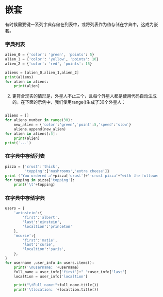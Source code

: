 # 嵌套
有时候需要键一系列字典存储在列表中，或将列表作为值存储在字典中，这成为嵌套。
### 字典列表
```python
alien_0 = {'color': 'green', 'points': 5}
alien_1 = {'color': 'yellow', 'points': 10}
alien_2 = {'color': 'red', 'points': 15}

aliens = [alien_0,alien_1,alien_2]
print(aliens)
for alien in aliens:
    print(alien)
```
2. 更符合现实的情形是，外星人不止三个，且每个外星人都是使用代码自动生成的。在下面的示例中，我们使用range()生成了30个外星人：
```python

aliens = []
for aliens_number in range(30):
    new_alien = {'color':'green','point':5,'speed':'slow'}
    aliens.append(new_alien)
for alien in aliens[:5]:
    print(alien)
print('...')
```
### 在字典中存储列表
```python
pizza = {'crust':'thick',
         'topping':['mushrooms','extra cheese']}
print ('You ordered a'+pizza['crust']+'-crust pizza'+"with the followering toppings:")
for topping in pizza['topping']:
    print('\t'+topping)
```
### 在字典中存储字典
```python
users = {
    'aeinstein':{
        'first':'albert',
        'last':'einstein',
        'localtion':'princeton'
    },
    'mcurie':{
        'first':'matie',
        'last':'curie',
        'localtion':'paris',
    },
}
for username ,user_info in users.items():
    print('\nusername: '+username)
    full_name = user_info['first']+" "+user_info['last']
    localtion = user_info['localtion']

    print("\tFull name:"+full_name.title())
    print('\tlocation: '+localtion.title())
```
